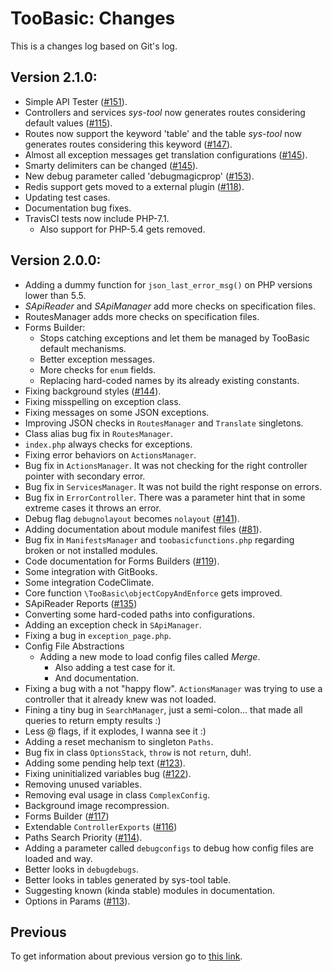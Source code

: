 # TooBasic: Changes
This is a changes log based on Git's log.

## Version 2.1.0:

* Simple API Tester ([#151](https://github.com/daemonraco/toobasic/issues/151)).
* Controllers and services _sys-tool_ now generates routes considering default values ([#115](https://github.com/daemonraco/toobasic/issues/115)).
* Routes now support the keyword 'table' and the table _sys-tool_ now generates routes considering this keyword ([#147](https://github.com/daemonraco/toobasic/issues/147)).
* Almost all exception messages get translation configurations ([#145](https://github.com/daemonraco/toobasic/issues/145)).
* Smarty delimiters can be changed ([#145](https://github.com/daemonraco/toobasic/issues/145)).
* New debug parameter called 'debugmagicprop' ([#153](https://github.com/daemonraco/toobasic/issues/153)).
* Redis support gets moved to a external plugin ([#118](https://github.com/daemonraco/toobasic/issues/118)).
* Updating test cases.
* Documentation bug fixes.
* TravisCI tests now include PHP-7.1.
	* Also support for PHP-5.4 gets removed.

## Version 2.0.0:

* Adding a dummy function for `json_last_error_msg()` on PHP versions lower than
  5.5.
* _SApiReader_ and _SApiManager_ add more checks on specification files.
* RoutesManager adds more checks on specification files.
* Forms Builder:
	* Stops catching exceptions and let them be managed by TooBasic default
  mechanisms.
	* Better exception messages.
	* More checks for `enum` fields.
	* Replacing hard-coded names by its already existing constants.
* Fixing background styles
  ([#144](https://github.com/daemonraco/toobasic/issues/144)).
* Fixing misspelling on exception class.
* Fixing messages on some JSON exceptions.
* Improving JSON checks in `RoutesManager` and `Translate` singletons.
* Class alias bug fix in `RoutesManager`.
* `index.php` always checks for exceptions.
* Fixing error behaviors on `ActionsManager`.
* Bug fix in `ActionsManager`. It was not checking for the right controller
  pointer with secondary error.
* Bug fix in `ServicesManager`. It was not build the right response on errors.
* Bug fix in `ErrorController`. There was a parameter hint that in some extreme
  cases it throws an error.
* Debug flag `debugnolayout` becomes `nolayout`
  ([#141](https://github.com/daemonraco/toobasic/issues/141)).
* Adding documentation about module manifest files
  ([#81](https://github.com/daemonraco/toobasic/issues/81)).
* Bug fix in `ManifestsManager` and `toobasicfunctions.php` regarding broken or
  not installed modules.
* Code documentation for Forms Builders
  ([#119](https://github.com/daemonraco/toobasic/issues/119)).
* Some integration with GitBooks.
* Some integration CodeClimate.
* Core function `\TooBasic\objectCopyAndEnforce` gets improved.
* SApiReader Reports ([#135](https://github.com/daemonraco/toobasic/issues/135))
* Converting some hard-coded paths into configurations.
* Adding an exception check in `SApiManager`.
* Fixing a bug in `exception_page.php`.
* Config File Abstractions
	* Adding a new mode to load config files called _Merge_.
		* Also adding a test case for it.
		* And documentation.
* Fixing a bug with a not "happy flow". `ActionsManager` was trying to use a
  controller that it already knew was not loaded.
* Fining a tiny bug in `SearchManager`, just a semi-colon... that made all
  queries to return empty results :)
* Less @ flags, if it explodes, I wanna see it :)
* Adding a reset mechanism to singleton `Paths`.
* Bug fix in class `OptionsStack`, `throw` is not `return`, duh!.
* Adding some pending help text
  ([#123](https://github.com/daemonraco/toobasic/issues/123)).
* Fixing uninitialized variables bug
  ([#122](https://github.com/daemonraco/toobasic/issues/122)).
* Removing unused variables.
* Removing eval usage in class `ComplexConfig`.
* Background image recompression.
* Forms Builder ([#117](https://github.com/daemonraco/toobasic/issues/117))
* Extendable `ControllerExports`
  ([#116](https://github.com/daemonraco/toobasic/issues/116))
* Paths Search Priority ([#114](https://github.com/daemonraco/toobasic/issues/114)).
* Adding a parameter called `debugconfigs` to debug how config files are loaded
  and way.
* Better looks in `debugdebugs`.
* Better looks in tables generated by sys-tool table.
* Suggesting known (kinda stable) modules in documentation.
* Options in Params ([#113](https://github.com/daemonraco/toobasic/issues/113)).

## Previous
To get information about previous version go to [this
link](https://github.com/daemonraco/toobasic/commits/master).
